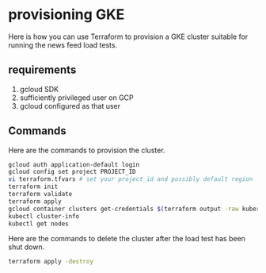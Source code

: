 # provisioning GKE

Here is how you can use Terraform to provision a GKE cluster suitable for running the news feed load tests.

## requirements

1. gcloud SDK
2. sufficiently privileged user on GCP
3. gcloud configured as that user

## Commands

Here are the commands to provision the cluster.

```bash
gcloud auth application-default login
gcloud config set project PROJECT_ID
vi terraform.tfvars # set your project_id and possibly default region
terraform init
terraform validate
terraform apply
gcloud container clusters get-credentials $(terraform output -raw kubernetes_cluster_name) --region $(terraform output -raw region)
kubectl cluster-info
kubectl get nodes
```

Here are the commands to delete the cluster after the load test has been shut down.

```bash
terraform apply -destroy
```

